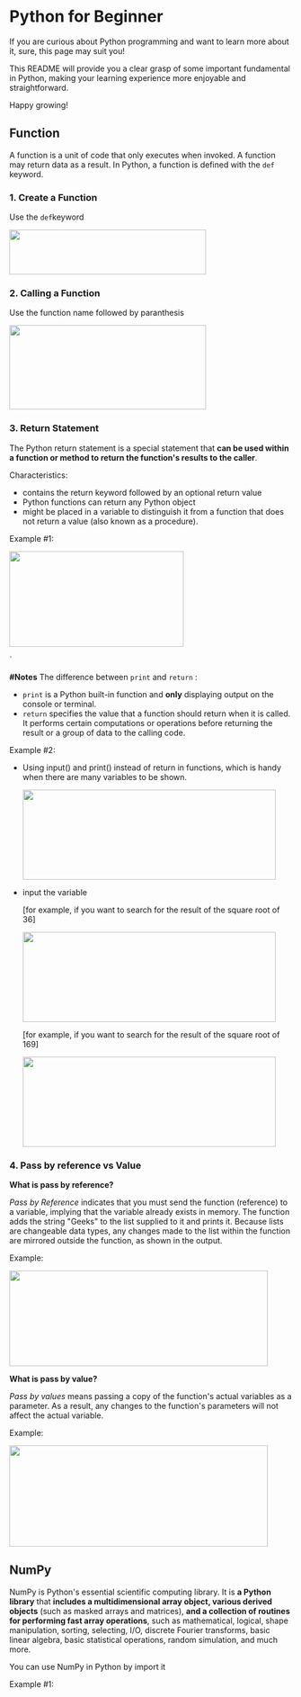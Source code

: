 # Python for Beginner
If you are curious about Python programming and want to learn more about it, sure, this page may suit you!

This README will provide you a clear grasp of some important fundamental in Python, making your learning experience more enjoyable and straightforward.

Happy growing!

## Function
A function is a unit of code that only executes when invoked. A function may return data as a result. In Python, a function is defined with the `def` keyword.

### 1. Create a Function
Use the `def`keyword

<img src="https://github.com/khanshafiira/PythonKnowledge-2/assets/166186201/589f4629-f076-4c54-ba5b-ab9353a6bea2" width="350" height="80">

### 2. Calling a Function
Use the function name followed by paranthesis

<img src="https://github.com/khanshafiira/PythonKnowledge-2/assets/166186201/68edb000-189c-4ffb-a154-f98c2c9f848e" width="350" height="150">  

### 3. Return Statement
The Python return statement is a special statement that **can be used within a function or method to return the function's results to the caller**.

Characteristics:
- contains the return keyword followed by an optional return value
- Python functions can return any Python object
- might be placed in a variable to distinguish it from a function that does not return a value (also known as a procedure).

Example #1:

<img src="https://github.com/khanshafiira/PythonKnowledge-2/assets/166186201/f7ceca8b-8440-44e0-be13-3e6d425105bf" width="310" height="170">

`

**#Notes** The difference between `print` and `return` :
- `print` is a Python built-in function and **only** displaying output on the console or terminal.
- `return` specifies the value that a function should return when it is called. It performs certain computations or operations before returning the result or a group of data to the calling code.

Example #2:
- Using input() and print() instead of return in functions, which is handy when there are many variables to be shown.

  <img src="https://github.com/khanshafiira/PythonKnowledge-2/assets/166186201/d3989ee8-e1fb-4349-add9-7a77a94d311b" width="450" height="160">

- input the variable
  
  [for example, if you want to search for the result of the square root of 36]
  
  <img src="https://github.com/khanshafiira/PythonKnowledge-2/assets/166186201/18d93b4c-155d-4932-a621-d8eafedc5716" width="450" height="160">

  [for example, if you want to search for the result of the square root of 169]
  
  <img src="https://github.com/khanshafiira/PythonKnowledge-2/assets/166186201/e3df173c-3d04-4a23-a238-5d2ca7d54285" width="450" height="160">
  
### 4. Pass by reference vs Value
**What is pass by reference?**

*Pass by Reference* indicates that you must send the function (reference) to a variable, implying that the variable already exists in memory. The function adds the string "Geeks" to the list supplied to it and prints it. Because lists are changeable data types, any changes made to the list within the function are mirrored outside the function, as shown in the output.

Example:

<img src="https://github.com/khanshafiira/PythonKnowledge-2/assets/166186201/729ebeaa-5c67-4789-90e1-89c7d6ca4078" width="460" height="170">

**What is pass by value?**

*Pass by values* means passing a copy of the function's actual variables as a parameter. As a result, any changes to the function's parameters will not affect the actual variable.

Example:

<img src="https://github.com/khanshafiira/PythonKnowledge-2/assets/166186201/8d221e9e-b35a-4089-bb9d-1eef6047ed6a" width="460" height="180">

## NumPy

NumPy is Python's essential scientific computing library. It is **a Python library** that **includes a multidimensional array object, various derived objects** (such as masked arrays and matrices), **and a collection of routines for performing fast array operations**, such as mathematical, logical, shape manipulation, sorting, selecting, I/O, discrete Fourier transforms, basic linear algebra, basic statistical operations, random simulation, and much more.

You can use NumPy in Python by import it


Example #1:
